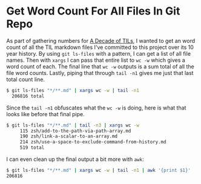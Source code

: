 # Get Word Count For All Files In Git Repo

As part of gathering numbers for [A Decade of TILs](), I wanted to get an word
count of all the TIL markdown files I've committed to this project over its 10
year history. By using `git ls-files` with a pattern, I can get a list of all
file names. Then with `xargs` I can pass that entire list to `wc -w` which
gives a word count of each. The final line that `wc -w` outputs is a sum total
of all the file word counts. Lastly, piping that through `tail -n1` gives me
just that last total count line.

```bash
$ git ls-files "*/**.md" | xargs wc -w | tail -n1
  206816 total
```

Since the `tail -n1` obfuscates what the `wc -w` is doing, here is what that
looks like before that final pipe.

```bash
$ git ls-files "*/**.md" | tail -n3 | xargs wc -w
     115 zsh/add-to-the-path-via-path-array.md
     190 zsh/link-a-scalar-to-an-array.md
     214 zsh/use-a-space-to-exclude-command-from-history.md
     519 total
```

I can even clean up the final output a bit more with `awk`:

```bash
$ git ls-files "*/**.md" | xargs wc -w | tail -n1 | awk '{print $1}'
206816
```
